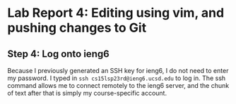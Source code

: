 # Lab Report 4: Editing using vim, and pushing changes to Git
## Step 4: Log onto ieng6
Because I previously generated an SSH key for ieng6, I do not need to enter my password. 
I typed in `ssh cs15lsp23rd@ieng6.ucsd.edu` to log in. The ssh command allows me to connect remotely to the ieng6 server, and the chunk of text after that is simply my course-specific account.
